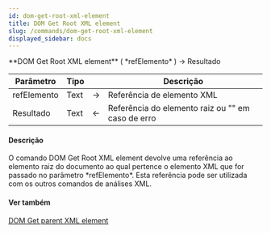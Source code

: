 ```yaml
---
id: dom-get-root-xml-element
title: DOM Get Root XML element
slug: /commands/dom-get-root-xml-element
displayed_sidebar: docs
---
```


<!--REF #_command_.DOM Get Root XML element.Syntax-->**DOM Get Root XML element** ( *refElemento* ) -> Resultado<!-- END REF-->
<!--REF #_command_.DOM Get Root XML element.Params-->
| Parâmetro | Tipo |  | Descrição |
| --- | --- | --- | --- |
| refElemento | Text | &srarr; | Referência de elemento XML |
| Resultado | Text | &larr; | Referência do elemento raiz ou "" em caso de erro |

<!-- END REF-->

#### Descrição 

<!--REF #_command_.DOM Get Root XML element.Summary-->O comando DOM Get Root XML element devolve uma referência ao elemento raiz do documento ao qual pertence o elemento XML que for passado no parâmetro *refElemento*.<!-- END REF--> Esta referência pode ser utilizada com os outros comandos de análises XML.

#### Ver também 

[DOM Get parent XML element](dom-get-parent-xml-element.md)  
